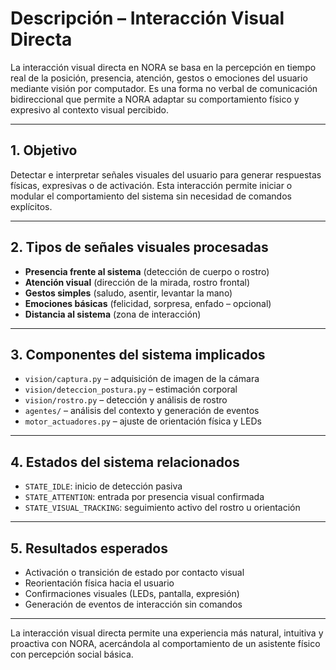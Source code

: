 # Descripción – Interacción Visual Directa

La interacción visual directa en NORA se basa en la percepción en tiempo real de la posición, presencia, atención, gestos o emociones del usuario mediante visión por computador. Es una forma no verbal de comunicación bidireccional que permite a NORA adaptar su comportamiento físico y expresivo al contexto visual percibido.

---

## 1. Objetivo

Detectar e interpretar señales visuales del usuario para generar respuestas físicas, expresivas o de activación. Esta interacción permite iniciar o modular el comportamiento del sistema sin necesidad de comandos explícitos.

---

## 2. Tipos de señales visuales procesadas

* **Presencia frente al sistema** (detección de cuerpo o rostro)
* **Atención visual** (dirección de la mirada, rostro frontal)
* **Gestos simples** (saludo, asentir, levantar la mano)
* **Emociones básicas** (felicidad, sorpresa, enfado – opcional)
* **Distancia al sistema** (zona de interacción)

---

## 3. Componentes del sistema implicados

* `vision/captura.py` – adquisición de imagen de la cámara
* `vision/deteccion_postura.py` – estimación corporal
* `vision/rostro.py` – detección y análisis de rostro
* `agentes/` – análisis del contexto y generación de eventos
* `motor_actuadores.py` – ajuste de orientación física y LEDs

---

## 4. Estados del sistema relacionados

* `STATE_IDLE`: inicio de detección pasiva
* `STATE_ATTENTION`: entrada por presencia visual confirmada
* `STATE_VISUAL_TRACKING`: seguimiento activo del rostro u orientación

---

## 5. Resultados esperados

* Activación o transición de estado por contacto visual
* Reorientación física hacia el usuario
* Confirmaciones visuales (LEDs, pantalla, expresión)
* Generación de eventos de interacción sin comandos

---

La interacción visual directa permite una experiencia más natural, intuitiva y proactiva con NORA, acercándola al comportamiento de un asistente físico con percepción social básica.
